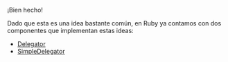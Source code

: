 ¡Bien hecho!

Dado que esta es una idea bastante común, en Ruby ya contamos con dos componentes que implementan estas ideas:

* [Delegator](http://ruby-doc.org/stdlib-2.1.0/libdoc/delegate/rdoc/Delegator.html)
* [SimpleDelegator](http://ruby-doc.org/stdlib-2.1.0/libdoc/delegate/rdoc/SimpleDelegator.html)
